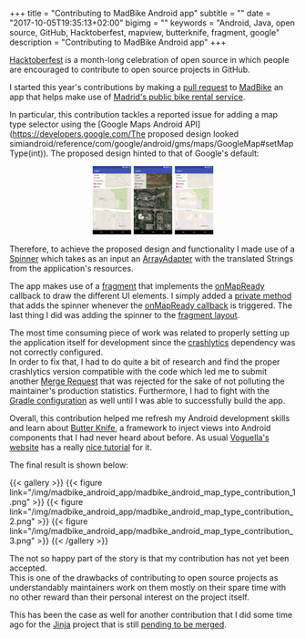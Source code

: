 +++
title = "Contributing to MadBike Android app"
subtitle = ""
date = "2017-10-05T19:35:13+02:00"
bigimg = ""
keywords = "Android, Java, open source, GitHub, Hacktoberfest, mapview, butterknife, fragment, google"
description = "Contributing to MadBike Android app"
+++

[Hacktoberfest](https://hacktoberfest.digitalocean.com) is a month-long celebration of open source in which people are encouraged to contribute to open source projects in GitHub.
<!--more-->

I started this year's contributions by making a [pull request](https://github.com/Mun0n/MADBike/pull/3) to [MadBike](https://play.google.com/store/apps/details?id=org.drunkcode.madbike) an app that helps make use of [Madrid's public bike rental service](https://www.esmadrid.com/en/bike-rental-in-madrid).

In particular, this contribution tackles a reported issue for adding a map type selector using the [Google Maps Android API](https://developers.google.com/The proposed design looked simiandroid/reference/com/google/android/gms/maps/GoogleMap#setMapType(int)). The proposed design hinted to that of Google's default:

<center>
<figure>
<img src="/img/madbike_android_app/map_type_android_1.png" height="50%" width="50%"/>
</figure>
</center>

Therefore, to achieve the proposed design and functionality I made use of a [Spinner](https://developer.android.com/guide/topics/ui/controls/spinner.html) which takes as an input an [ArrayAdapter](https://developer.android.com/reference/android/widget/ArrayAdapter.html) with the translated Strings from the application's resources.

The app makes use of a [fragment](https://developer.android.com/guide/components/fragments.html) that implements the [onMapReady](https://developers.google.com/android/reference/com/google/android/gms/maps/OnMapReadyCallback) callback to draw the different UI elements. I simply added a [private method](https://github.com/Mun0n/MADBike/pull/3/files#diff-e792c8ad115e4fd521f4da87324a769fR318) that adds the spinner whenever the [onMapReady callback](https://developers.google.com/android/reference/com/google/android/gms/maps/OnMapReadyCallback) is triggered. The last thing I did was adding the spinner to the [fragment layout](https://github.com/Mun0n/MADBike/pull/3/files#diff-43f5f1127d690ff77dfca73b8581ca3fR128).

The most time consuming piece of work was related to properly setting up the application itself for development since the [crashlytics](https://try.crashlytics.com/) dependency was not correctly configured.<br>
In order to fix that, I had to do quite a bit of research and find the proper crashlytics version compatible with the code which led me to submit another [Merge Request](https://github.com/Mun0n/MADBike/pull/2/files) that was rejected for the sake of not polluting the maintainer's production statistics.
Furthermore, I had to fight with the [Gradle configuration](https://developer.android.com/studio/build/index.html#properties-files) as well until I was able to successfully build the app.

Overall, this contribution helped me refresh my Android development skills and learn about [Butter Knife](http://jakewharton.github.io/butterknife/), a framework to inject views into Android components that I had never heard about before. As usual [Voguella's website](http://www.vogella.com/tutorials/) has a really [nice tutorial](http://www.vogella.com/tutorials/AndroidButterknife/article.html) for it.

The final result is shown below:

{{< gallery >}}
  {{< figure link="/img/madbike_android_app/madbike_android_map_type_contribution_1.png" >}}
  {{< figure link="/img/madbike_android_app/madbike_android_map_type_contribution_2.png" >}}
  {{< figure link="/img/madbike_android_app/madbike_android_map_type_contribution_3.png" >}}
{{< /gallery >}}

<!-- {{< load-photoswipe >}} -->

The not so happy part of the story is that my contribution has not yet been accepted.  <br>
This is one of the drawbacks of contributing to open source projects as understandably maintainers work on them mostly on their spare time with no other reward than their personal interest on the project itself.

This has been the case as well for another contribution that I did some time ago for the [Jinja](https://github.com/pallets/jinja) project that is still [pending to be merged](https://github.com/pallets/jinja/pull/601).
